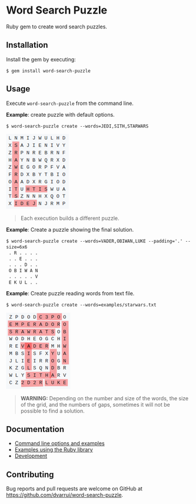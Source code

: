 # Word Search Puzzle

Ruby gem to create word search puzzles.

## Installation

Install the gem by executing:

    $ gem install word-search-puzzle

## Usage

Execute `word-search-puzzle` from the command line.

**Example**: create puzzle with default options.

```
$ word-search-puzzle create --words=JEDI,SITH,STARWARS
```
![](docs/images/puzzle-01.png)

> Each execution builds a different puzzle.

**Example**: Create a puzzle showing the final solution. 
```
$ word-search-puzzle create --words=VADER,OBIWAN,LUKE --padding='.' --size=6x6
 . R . . . .
 . . E . . .
 . . . D . .
 O B I W A N
 . . . . . V
 E K U L . .
```

**Example**: Create puzzle reading words from text file.
```
$ word-search-puzzle create --words=examples/starwars.txt                   
```
![](docs/images/puzzle-03.png)

> **WARNING:**
> Depending on the number and size of the words, the size of the grid, and the numbers of gaps, sometimes it will not be possible to find a solution.

## Documentation

* [Command line options and examples](docs/options.md)
* [Examples using the Ruby library](examples/)
* [Development](docs/development.md)

## Contributing

Bug reports and pull requests are welcome on GitHub at https://github.com/dvarrui/word-search-puzzle.

